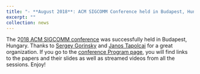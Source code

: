```yaml
---
title: "- **August 2018**: ACM SIGCOMM Conference held in Budapest, Hungary"
excerpt: ""
collection: news
---
```


The 2[018 ACM SIGCOMM conference](http://conferences.sigcomm.org/sigcomm/2018/) was successfully held in Budapest, Hungary. 
Thanks to [Sergey Gorinsky](http://people.networks.imdea.org/~sergey_gorinsky/) and [Janos Tapolcai](http://lendulet.tmit.bme.hu/lendulet_website/?page_id=291) for a great organization. 
If you go to the [conference Program page](http://conferences.sigcomm.org/sigcomm/2018/program.html), you will find links to the papers and their slides as well as streamed videos from all the sessions. Enjoy!